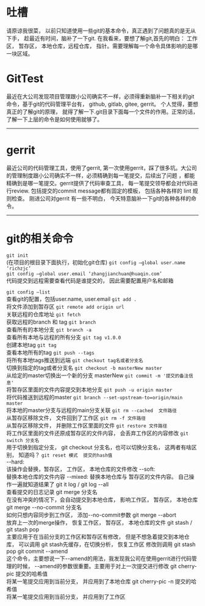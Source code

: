# 吐槽
请原谅我很菜， 以前只知道使用一些git的基本命令，真正遇到了问题真的是无从下手， 趁最近有时间，脑补了一下git. 
在我看来，要想了解git,首先的明白： 工作区， 暂存区， 本地仓库，远程仓库， 指针。需要理解每一个命令具体影响的是哪一块区域。


# GitTest
最近在大公司发现项目管理跟小公司确实不一样，必须得重新脑补一下相关的git命令，基于git的代码管理平台有， github, gitlab, gitee, gerrit。 
个人觉得，要想真正的了解git的原理， 就得了解一下.git目录下面每一个文件的作用。正常的话， 了解一下上层的命令是如何使用就够了。

---
# gerrit
最近公司的代码管理工具，使用了gerrit, 第一次使用gerrit，踩了很多坑。大公司的管理制度跟小公司确实不一样，必须精确到每一笔提交，后续出了问题
，都能精确到是哪一笔提交。gerrit提供了代码审查工具， 每一笔提交领导都会对代码进行review. 包括提交的commit message都有固定的模板， 包括各种各样的
lint 规则检查。 刚进公司对gerrit 有一些不明白， 今天特意脑补一下git的各种各样的命令。

---
# git的相关命令
`git init`</br>
   (在项目的根目录下面执行，初始化git仓库)
`git config —global user.name ‘richzjc’`
   </br>
`git config —global user.email ‘zhangjianchuan@huaqin.com’`
   </br>
   代码提交到远程需要查看代码是谁提交的， 因此需要配置用户名和邮箱
   
`git config —list`</br>
   查看git的配置，包括user.name, user.email
`git add .` </br> 将文件添加到暂存区
`git remote add origin url` </br>关联远程的仓库地址
`git fetch` </br>获取远程的branch 和 tag
`git branch` </br> 查看所有的本地分支
`git branch -a` </br> 查看所有本地与远程的所有分支
`git tag v1.0.0` </br> 创建本地tag
`git tag` </br> 查看本地所有的tag
`git push --tags` </br> 将所有本地tags推送到远端
`git checkout tag名或者分支名` </br> 切换到指定的tag或者分支名
`git checkout -b masterNew master` </br>从给定的master切换出一个新的分支 masterNew
`git commit -m '提交的备注信息'` </br> 将暂存区里面的文件内容提交到本地分支
`git push -u origin master` </br> 将代码推送到远程的master
`git branch --set-upstream-to=origin/main master` </br> 将本地的master分支与远程的main分支关联
`git rm --cached  文件路径` </br> 从暂存区移除文件， 文件回到了工作区
`git rm -f 文件路径` </br> 从暂存区移除文件， 并删除工作区里面的文件
`git restore 文件路径` </br> 将工作区里面的文件还原成暂存区的文件内容， 会丢弃工作区的内容修改
`git switch 分支名` </br> 用于切换到指定分支， git checkout 分支名，也可以切换分支名， 这两者有啥区别， 知道吗？
`git reset 模式  提交的hash值` </br>
       --hard:</br> 该操作会替换，暂存区， 工作区， 本地仓库的文件修改
    --soft: </br> 替换本地仓库的文件内容
     --mixed: 替换本地仓库与 暂存区的文件内容。 自己操作一遍就知道结果了
git it log / git log --all </br> 查看提交的日志记录
git merge 分支名 </br> 在没有冲突的情况下，会自动提交到本地仓库， 影响工作区， 暂存区， 本地仓库
git merge --no-commit 分支名 </br> 如何只想内容同步到工作区， 添加--no-commit参数
git merge --abort </br> 放弃上一次的merge操作， 恢复工作区， 暂存区， 本地仓库的文件
git stash  /   git stash pop </br>
    主要应用于在当前分支的工作区和暂存区有修改，  但是不想急着提交到本地仓库， 可以调用 git stash先缓存，在切换分析， 恢复工作区 修改则调用 git stash pop
git commit --amend </br> 这个命令，主要想说一下--amend的用法，我发现我公司在使用gerrit进行代码管理的时候， --amend的参数很重要。主要用于对上一次提交进行修改
git cherry-pic 提交的哈希值 </br> 将某一笔提交应用到当前分支， 并应用到了本地仓库
git cherry-pic -n 提交的哈希值 </br> 将某一笔提交应用到当前分支， 并应用到了工作区

